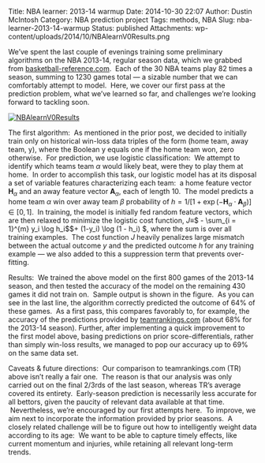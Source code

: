 Title: NBA learner: 2013-14 warmup
Date: 2014-10-30 22:07
Author: Dustin McIntosh
Category: NBA prediction project
Tags: methods, NBA
Slug: nba-learner-2013-14-warmup
Status: published
Attachments: wp-content/uploads/2014/10/NBAlearnV0Results.png

We’ve spent the last couple of evenings training some preliminary algorithms on the NBA 2013-14, regular season data, which we grabbed from [basketball-reference.com](http://www.basketball-reference.com/).  Each of the 30 NBA teams play 82 times a season, summing to 1230 games total — a sizable number that we can comfortably attempt to model.  Here, we cover our first pass at the prediction problem, what we’ve learned so far, and challenges we’re looking forward to tackling soon.

[![NBAlearnV0Results]({static}/wp-content/uploads/2014/10/NBAlearnV0Results.png)]({static}/wp-content/uploads/2014/10/NBAlearnV0Results.png)

The first algorithm:  As mentioned in the prior post, we decided to initially train only on historical win-loss data triples of the form (home team, away team, y), where the Boolean y equals one if the home team won, zero otherwise.  For prediction, we use logistic classification:  We attempt to identify which teams team $\alpha$ would likely beat, were they to play them at home.  In order to accomplish this task, our logistic model has at its disposal a set of variable features characterizing each team:  a home feature vector $\textbf{H}_{\alpha}$ and an away feature vector $\textbf{A}_{\alpha}$, each of length 10.  The model predicts a home team $\alpha$ win over away team $\beta$ probability of $h =  1/[1 + \exp(- \textbf{H}_{\alpha} \cdot \textbf{A}_{\beta})]$ $ \in [0,1]$.  In training, the model is initially fed random feature vectors, which are then relaxed to minimize the logistic cost function, $J \equiv$$ - \sum_{i = 1}^{m} y_i \log h_i$$+ (1-y_i) \log (1 - h_i) $, where the sum is over all training examples.  The cost function $J$ heavily penalizes large mismatch between the actual outcome $y$ and the predicted outcome $h$ for any training example — we also added to this a suppression term that prevents over-fitting.

Results:  We trained the above model on the first 800 games of the 2013-14 season, and then tested the accuracy of the model on the remaining 430 games it did not train on.  Sample output is shown in the figure.  As you can see in the last line, the algorithm correctly predicted the outcome of 64% of these games.  As a first pass, this compares favorably to, for example, the accuracy of the predictions provided by [teamrankings.com](http://www.teamrankings.com/nba/betting-models/detailed-splits/) (about 68% for the 2013-14 season). Further, after implementing a quick improvement to the first model above, basing predictions on prior score-differentials, rather than simply win-loss results, we managed to pop our accuracy up to 69% on the same data set.

Caveats & future directions:  Our comparison to teamrankings.com (TR) above isn’t really a fair one.  The reason is that our analysis was only carried out on the final 2/3rds of the last season, whereas TR’s average covered its entirety.  Early-season prediction is necessarily less accurate for all bettors, given the paucity of relevant data available at that time.  Nevertheless, we’re encouraged by our first attempts here.  To improve, we aim next to incorporate the information provided by prior seasons.  A closely related challenge will be to figure out how to intelligently weight data according to its age:  We want to be able to capture timely effects, like current momentum and injuries, while retaining all relevant long-term trends.
